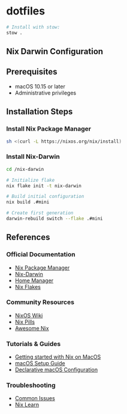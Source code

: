 # dotfiles

```sh
# Install with stow:
stow .
```

## Nix Darwin Configuration

## Prerequisites
- macOS 10.15 or later
- Administrative privileges

## Installation Steps

### Install Nix Package Manager
```bash
sh <(curl -L https://nixos.org/nix/install)
```

### Install Nix-Darwin
```sh
cd /nix-darwin

# Initialize flake
nix flake init -t nix-darwin

# Build initial configuration
nix build .#mini

# Create first generation
darwin-rebuild switch --flake .#mini
```


## References

### Official Documentation
- [Nix Package Manager](https://nixos.org/manual/nix/stable/)
- [Nix-Darwin](https://github.com/LnL7/nix-darwin)
- [Home Manager](https://nix-community.github.io/home-manager/)
- [Nix Flakes](https://nixos.wiki/wiki/Flakes)

### Community Resources
- [NixOS Wiki](https://nixos.wiki/)
- [Nix Pills](https://nixos.org/guides/nix-pills/)
- [Awesome Nix](https://github.com/nix-community/awesome-nix)

### Tutorials & Guides
- [Getting started with Nix on MacOS](https://nixcademy.com/2024/01/15/nix-on-macos/)
- [macOS Setup Guide](https://sourabhbajaj.com/mac-setup/)
- [Declarative macOS Configuration](https://xyno.space/post/nix-darwin-introduction)

### Troubleshooting
- [Common Issues](https://github.com/LnL7/nix-darwin/wiki/Troubleshooting)
- [Nix Learn](https://nix.dev/)